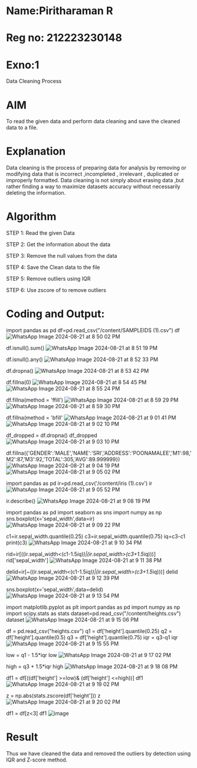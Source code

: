 # Name:Piritharaman R
# Reg no: 212223230148

# Exno:1
Data Cleaning Process

# AIM
To read the given data and perform data cleaning and save the cleaned data to a file.

# Explanation
Data cleaning is the process of preparing data for analysis by removing or modifying data that is incorrect ,incompleted , irrelevant , duplicated or improperly formatted. Data cleaning is not simply about erasing data ,but rather finding a way to maximize datasets accuracy without necessarily deleting the information.

# Algorithm
STEP 1: Read the given Data

STEP 2: Get the information about the data

STEP 3: Remove the null values from the data

STEP 4: Save the Clean data to the file

STEP 5: Remove outliers using IQR

STEP 6: Use zscore of to remove outliers

# Coding and Output:

import pandas as pd
df=pd.read_csv("/content/SAMPLEIDS (1).csv")
df
![WhatsApp Image 2024-08-21 at 8 50 02 PM](https://github.com/user-attachments/assets/5cbc5b85-b378-4fac-9a0d-9801f575a546)

df.isnull().sum()
![WhatsApp Image 2024-08-21 at 8 51 19 PM](https://github.com/user-attachments/assets/64fa6f07-b56c-47af-9a68-bc230e4a0230)

df.isnull().any()
![WhatsApp Image 2024-08-21 at 8 52 33 PM](https://github.com/user-attachments/assets/c315f1da-b37d-4ce2-bc05-352d93e25289)

df.dropna()
![WhatsApp Image 2024-08-21 at 8 53 42 PM](https://github.com/user-attachments/assets/d2b92284-5ccb-4c85-9375-e9e8ec92e9e7)

df.fillna(0)
![WhatsApp Image 2024-08-21 at 8 54 45 PM](https://github.com/user-attachments/assets/b6ed2f12-be86-479b-b443-818f9eacad82)
![WhatsApp Image 2024-08-21 at 8 55 24 PM](https://github.com/user-attachments/assets/b6f5982d-a7e7-4267-bb38-0910e69b42e9)

df.fillna(method = 'ffill')
![WhatsApp Image 2024-08-21 at 8 59 29 PM](https://github.com/user-attachments/assets/4c8f96d0-cb3a-4a2e-baa6-4cd385b915ca)
![WhatsApp Image 2024-08-21 at 8 59 30 PM](https://github.com/user-attachments/assets/d8008db1-e310-41c8-a659-195efa4ded1e)

df.fillna(method = 'bfill'
![WhatsApp Image 2024-08-21 at 9 01 41 PM](https://github.com/user-attachments/assets/0d964e56-9137-42a0-a371-18a89c5c5c58)
![WhatsApp Image 2024-08-21 at 9 02 10 PM](https://github.com/user-attachments/assets/155b7027-1187-4101-90da-26c522916978)

df_dropped = df.dropna()
df_dropped
![WhatsApp Image 2024-08-21 at 9 03 10 PM](https://github.com/user-attachments/assets/e958e35b-6892-41d7-b41f-b2aa96b08b0f)

df.fillna({'GENDER':'MALE','NAME':'SRI','ADDRESS':'POONAMALEE','M1':98,'M2':87,'M3':92,'TOTAL':305,'AVG':89.999999})
![WhatsApp Image 2024-08-21 at 9 04 19 PM](https://github.com/user-attachments/assets/08da8c43-8e60-4cbf-9021-72a1f08c8bd8)
![WhatsApp Image 2024-08-21 at 9 05 02 PM](https://github.com/user-attachments/assets/f5bf4187-c516-48ed-b46e-4fa405b00e46)

import pandas as pd
ir=pd.read_csv('/content/iris (1).csv')
ir
![WhatsApp Image 2024-08-21 at 9 05 52 PM](https://github.com/user-attachments/assets/3cf8f3a9-14b3-450b-ba85-ad00dc6fbd50)

ir.describe()
![WhatsApp Image 2024-08-21 at 9 08 19 PM](https://github.com/user-attachments/assets/0560dbaf-6e03-4ff1-9a18-5af1ba3e6bd6)

import pandas as pd
import seaborn as sns
import numpy as np
sns.boxplot(x='sepal_width',data=ir)
![WhatsApp Image 2024-08-21 at 9 09 22 PM](https://github.com/user-attachments/assets/7908205a-570d-4b11-9f41-54ee79cd2ba2)

c1=ir.sepal_width.quantile(0.25)
c3=ir.sepal_width.quantile(0.75)
iq=c3-c1
print(c3)
![WhatsApp Image 2024-08-21 at 9 10 34 PM](https://github.com/user-attachments/assets/05a67cb3-7c1c-450f-ab44-6b65db050687)

rid=ir[((ir.sepal_width<(c1-1.5*iq))|(ir.sepal_width>(c3+1.5*iq)))]
rid['sepal_width']
![WhatsApp Image 2024-08-21 at 9 11 38 PM](https://github.com/user-attachments/assets/5ab0bb16-81e5-4310-b901-29cabe658880)

delid=ir[~((ir.sepal_width<(c1-1.5*iq))|(ir.sepal_width>(c3+1.5*iq)))]
delid
![WhatsApp Image 2024-08-21 at 9 12 39 PM](https://github.com/user-attachments/assets/a48344dc-bafc-4221-bb41-427fc9061ade)

sns.boxplot(x='sepal_width',data=delid)
![WhatsApp Image 2024-08-21 at 9 13 54 PM](https://github.com/user-attachments/assets/02d961d2-732a-4613-a5b6-b0a3847ad721)

import matplotlib.pyplot as plt
import pandas as pd
import numpy as np
import scipy.stats as stats
dataset=pd.read_csv("/content/heights.csv")
dataset
![WhatsApp Image 2024-08-21 at 9 15 06 PM](https://github.com/user-attachments/assets/2a3942aa-99f2-4787-a21f-af5888778b9e)

df = pd.read_csv("heights.csv")
q1 = df['height'].quantile(0.25)
q2 = df['height'].quantile(0.5)
q3 = df['height'].quantile(0.75)
iqr = q3-q1
iqr
![WhatsApp Image 2024-08-21 at 9 15 55 PM](https://github.com/user-attachments/assets/2bdb81cb-fa62-45fa-bde8-5a8bfb6d6628)

low = q1 - 1.5*iqr
low
![WhatsApp Image 2024-08-21 at 9 17 02 PM](https://github.com/user-attachments/assets/27c461d3-8812-4d74-9e8e-60d4867eca7a)

high = q3 + 1.5*iqr
high
![WhatsApp Image 2024-08-21 at 9 18 08 PM](https://github.com/user-attachments/assets/67c7f429-8732-4e7c-addc-99ac02f28e94)

df1 = df[((df['height'] >=low)& (df['height'] <=high))]
df1
![WhatsApp Image 2024-08-21 at 9 19 02 PM](https://github.com/user-attachments/assets/b2407eb2-b27c-4964-9562-0bfd827e9a7f)

z = np.abs(stats.zscore(df['height']))
z
![WhatsApp Image 2024-08-21 at 9 20 02 PM](https://github.com/user-attachments/assets/e77e18e4-e140-4a90-a374-33f7f613924f)

df1 = df[z<3]
df1
![image](https://github.com/user-attachments/assets/7746f5c4-cfda-41bf-bdab-3781dc72b4c5)

# Result
Thus we have cleaned the data and removed the outliers by detection using IQR and Z-score method.
